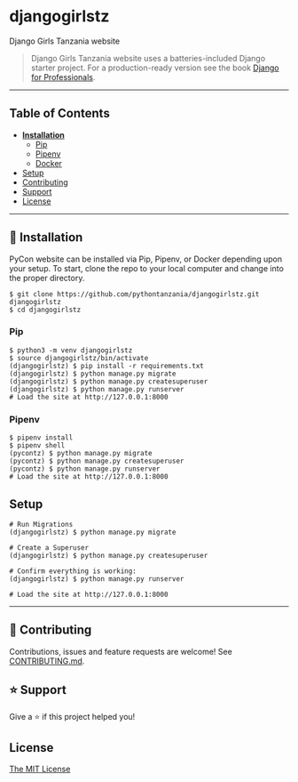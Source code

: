 # djangogirlstz

Django Girls Tanzania website

> Django Girls Tanzania website uses a batteries-included Django starter project. For a production-ready version see the book [Django for Professionals](https://djangoforprofessionals.com).

---

## Table of Contents

- **[Installation](#installation)**
  - [Pip](#pip)
  - [Pipenv](#pipenv)
  - [Docker](#docker)
- [Setup](#setup)
- [Contributing](#contributing)
- [Support](#support)
- [License](#license)

---

## 📖 Installation

PyCon website can be installed via Pip, Pipenv, or Docker depending upon your setup. To start, clone the repo to your local computer and change into the proper directory.

```
$ git clone https://github.com/pythontanzania/djangogirlstz.git djangogirlstz
$ cd djangogirlstz
```

### Pip

```
$ python3 -m venv djangogirlstz
$ source djangogirlstz/bin/activate
(djangogirlstz) $ pip install -r requirements.txt
(djangogirlstz) $ python manage.py migrate
(djangogirlstz) $ python manage.py createsuperuser
(djangogirlstz) $ python manage.py runserver
# Load the site at http://127.0.0.1:8000
```

### Pipenv

```
$ pipenv install
$ pipenv shell
(pycontz) $ python manage.py migrate
(pycontz) $ python manage.py createsuperuser
(pycontz) $ python manage.py runserver
# Load the site at http://127.0.0.1:8000
```

## Setup

```
# Run Migrations
(djangogirlstz) $ python manage.py migrate

# Create a Superuser
(djangogirlstz) $ python manage.py createsuperuser

# Confirm everything is working:
(djangogirlstz) $ python manage.py runserver

# Load the site at http://127.0.0.1:8000
```

---

## 🤝 Contributing

Contributions, issues and feature requests are welcome! See [CONTRIBUTING.md](CONTRIBUTING.md).

## ⭐️ Support

Give a ⭐️ if this project helped you!

## License

[The MIT License](LICENSE)

<!-- ## Docker Usage
```
# Build the Docker Image
$ docker-compose build

# Run Migrations
$ docker-compose run --rm web python manage.py migrate

# Create a Superuser
$ docker-compose run --rm web python manage.py createsuperuser

# Run Django on http://localhost:8000/
$ docker-compose up

# Run Django in background mode
$ docker-compose up -d

# Stop all running containers
$ docker-compose down

# Run Tests
$ docker-compose run --rm web pytest

# Re-build PIP requirements
$ docker-compose run --rm web pip-compile requirements/requirements.in
```-->

<!-- ## Next Steps

- Use [PostgreSQL locally via Docker](https://wsvincent.com/django-docker-postgresql/)
- Use [django-environ](https://github.com/joke2k/django-environ) for environment variables
- Update [EMAIL_BACKEND](https://docs.djangoproject.com/en/3.0/topics/email/#module-django.core.mail) to configure an SMTP backend
- Make the [admin more secure](https://opensource.com/article/18/1/10-tips-making-django-admin-more-secure)

## Adding Social Authentication

- [Configuring Google](https://wsvincent.com/django-allauth-tutorial-custom-user-model/#google-credentials)
- [Configuring Facebook](http://www.sarahhagstrom.com/2013/09/the-missing-django-allauth-tutorial/#Create_and_configure_a_Facebook_app)
- [Configuring Github](https://wsvincent.com/django-allauth-tutorial/)
- `django-allauth` supports [many, many other providers in the official docs](https://django-allauth.readthedocs.io/en/latest/providers.html) -->
